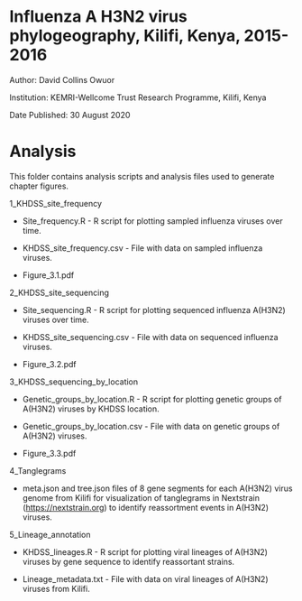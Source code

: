 # Influenza A H3N2 virus phylogeography, Kilifi, Kenya, 2015-2016

Author:	David Collins Owuor

Institution:	KEMRI-Wellcome Trust Research Programme, Kilifi, Kenya

Date Published: 30 August 2020

# Analysis

This folder contains analysis scripts and analysis files used to generate chapter figures.

1_KHDSS_site_frequency

*	Site_frequency.R - R script for plotting sampled influenza viruses over time. 

*	KHDSS_site_frequency.csv - File with data on sampled influenza viruses.

*	Figure_3.1.pdf

2_KHDSS_site_sequencing

*	Site_sequencing.R - R script for plotting sequenced influenza A(H3N2) viruses over time.

*	KHDSS_site_sequencing.csv - File with data on sequenced influenza viruses.

*	Figure_3.2.pdf

3_KHDSS_sequencing_by_location

*	Genetic_groups_by_location.R - R script for plotting genetic groups of A(H3N2) viruses
by KHDSS location.

*	Genetic_groups_by_location.csv - File with data on genetic groups of A(H3N2) viruses.

*	Figure_3.3.pdf

4_Tanglegrams

* meta.json and tree.json files of 8 gene segments for each A(H3N2) virus genome from
Kilifi for visualization of tanglegrams in Nextstrain (https://nextstrain.org) to identify
reassortment events in A(H3N2) viruses.

5_Lineage_annotation

* KHDSS_lineages.R - R script for plotting viral lineages of A(H3N2) viruses by gene
sequence to identify reassortant strains.

* Lineage_metadata.txt - File with data on viral lineages of A(H3N2) viruses from Kilifi.  
